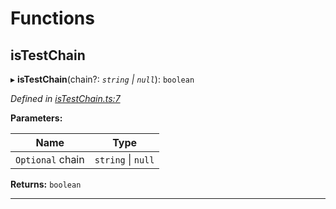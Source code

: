 

# Functions

<a id="istestchain"></a>

##  isTestChain

▸ **isTestChain**(chain?: *`string` \| `null`*): `boolean`

*Defined in [isTestChain.ts:7](https://github.com/polkadot-js/ui/blob/2d96db6/packages/ui-util/src/isTestChain.ts#L7)*

**Parameters:**

| Name | Type |
| ------ | ------ |
| `Optional` chain | `string` \| `null` |

**Returns:** `boolean`

___

